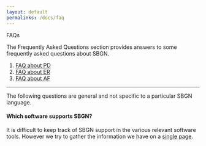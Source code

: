 ```yaml
---
layout: default
permalinks: /docs/faq
---
```


FAQs

The Frequently Asked Questions section provides answers to some frequently asked questions about SBGN.

1.  [FAQ about PD](faq/pd.md)
2.  [FAQ about ER](faq/ed.md)
3.  [FAQ about AF](faq/af.md)


---
The following questions are general and not specific to a particular SBGN language.


#### Which software supports SBGN?
It is difficult to keep track of SBGN support in the various relevant software tools. However we try to gather the information we have on a [single page](software.md).
